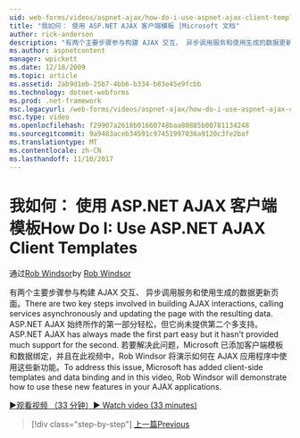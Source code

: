 ```yaml
---
uid: web-forms/videos/aspnet-ajax/how-do-i-use-aspnet-ajax-client-templates
title: "我如何： 使用 ASP.NET AJAX 客户端模板 |Microsoft 文档"
author: rick-anderson
description: "有两个主要步骤参与构建 AJAX 交互、 异步调用服务和使用生成的数据更新页面。 ASP.NET AJAX h..."
ms.author: aspnetcontent
manager: wpickett
ms.date: 12/18/2009
ms.topic: article
ms.assetid: 2ab9d1eb-25b7-4bb6-b334-b83e45e9fcbb
ms.technology: dotnet-webforms
ms.prod: .net-framework
msc.legacyurl: /web-forms/videos/aspnet-ajax/how-do-i-use-aspnet-ajax-client-templates
msc.type: video
ms.openlocfilehash: f29907a2618b01660748baa80885b00781134248
ms.sourcegitcommit: 9a9483aceb34591c97451997036a9120c3fe2baf
ms.translationtype: MT
ms.contentlocale: zh-CN
ms.lasthandoff: 11/10/2017
---
```

<a name="how-do-i-use-aspnet-ajax-client-templates"></a><span data-ttu-id="2e9a4-104">我如何： 使用 ASP.NET AJAX 客户端模板</span><span class="sxs-lookup"><span data-stu-id="2e9a4-104">How Do I: Use ASP.NET AJAX Client Templates</span></span>
====================
<span data-ttu-id="2e9a4-105">通过[Rob Windsor](https://twitter.com/robwindsor)</span><span class="sxs-lookup"><span data-stu-id="2e9a4-105">by [Rob Windsor](https://twitter.com/robwindsor)</span></span>

<span data-ttu-id="2e9a4-106">有两个主要步骤参与构建 AJAX 交互、 异步调用服务和使用生成的数据更新页面。</span><span class="sxs-lookup"><span data-stu-id="2e9a4-106">There are two key steps involved in building AJAX interactions, calling services asynchronously and updating the page with the resulting data.</span></span> <span data-ttu-id="2e9a4-107">ASP.NET AJAX 始终所作的第一部分轻松，但它尚未提供第二个多支持。</span><span class="sxs-lookup"><span data-stu-id="2e9a4-107">ASP.NET AJAX has always made the first part easy but it hasn't provided much support for the second.</span></span> <span data-ttu-id="2e9a4-108">若要解决此问题，Microsoft 已添加客户端模板和数据绑定，并且在此视频中，Rob Windsor 将演示如何在 AJAX 应用程序中使用这些新功能。</span><span class="sxs-lookup"><span data-stu-id="2e9a4-108">To address this issue, Microsoft has added client-side templates and data binding and in this video, Rob Windsor will demonstrate how to use these new features in your AJAX applications.</span></span>

[<span data-ttu-id="2e9a4-109">&#9654;观看视频 （33 分钟）</span><span class="sxs-lookup"><span data-stu-id="2e9a4-109">&#9654; Watch video (33 minutes)</span></span>](https://channel9.msdn.com/Blogs/ASP-NET-Site-Videos/how-do-i-use-aspnet-ajax-client-templates)

>[!div class="step-by-step"]
[<span data-ttu-id="2e9a4-110">上一篇</span><span class="sxs-lookup"><span data-stu-id="2e9a4-110">Previous</span></span>](how-do-i-customize-error-handling-for-the-aspnet-ajax-updatepanel.md)
